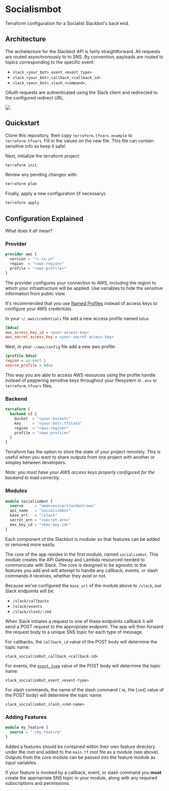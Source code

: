# Socialismbot

Terraform configuration for a Socialist Slackbot's back end.

## Architecture

The archetecture for the Slackbot API is fairly straightforward. All requests are routed asynchronously to to SNS. By convention, payloads are routed to topics corresponding to the specific event:

- `slack_<your_bot>_event_<event_type>`
- `slack_<your_bot>_callback_<callback_id>`
- `slack_<your_bot>_slash_<command>`.

OAuth requests are authenticated using the Slack client and redirected to the configured redirect URL.

<img src="https://github.com/amancevice/terraform-aws-slackbot/blob/master/docs/images/arch.png?raw=true"></img>

## Quickstart

Clone this repository, then copy `terraform.tfvars.example` to `terraform.tfvars`. Fill in the values on the new file. This file can contain sensitive info so keep it safe!

Next, initialize the terraform project:

```bash
terraform init
```

Review any pending changes with:

```bash
terraform plan
```

Finally, apply a new configuration (if necessary):

```bash
terraform apply
```

## Configuration Explained

What does it all mean?

### Provider

```terraform
provider aws {
  version = "~> <x.y>"
  region  = "<aws-region>"
  profile = "<aws-profile>"
}
```

The provider configures your connection to AWS, including the region to which your infrastructure will be applied. Use variables to hide the sensitive information from public view.

It's recommended that you use [Named Profiles](https://docs.aws.amazon.com/cli/latest/userguide/cli-configure-profiles.html) instead of access keys to configure your AWS credentials.

In your `~/.aws/credentials` file add a new access profile named `bdsa`:

```ini
[bdsa]
aws_access_key_id = <your-access-key>
aws_secret_access_key = <your-secret-access-key>
```

Next, in your `~/aws/config` file add a new aws profile:

```ini
[profile bdsa]
region = us-east-1
source_profile = bdsa
```

This way you are able to access AWS resources using the profile handle instead of peppering sensitive keys throughout your filesystem in `.env` or `terraform.tfvars` files.

### Backend

```terraform
terraform {
  backend s3 {
    bucket  = "<your-bucket>"
    key     = "<your-bot>.tfstate"
    region  = "<aws-region>"
    profile = "<aws-profile>"
  }
}
```

Terraform has the option to store the state of your project remotely. This is useful when you want to share outputs from one project with another or simpley between developers.

_Note: you must have your AWS access keys properly configured for the backend to load correctly._

### Modules

```terraform
module socialismbot {
  source     = "amancevice/slackbot/aws"
  api_name   = "socialismbot"
  base_url   = "/slack"
  secret_arn = "<secret-arn>"
  kms_key_id = "<kms-key-id>"
}
```

Each component of the Slackbot is modular so that features can be added or removed more easily.

The core of the app resides in the first module, named `socialismbot`. This module creates the API Gateway and Lambda resourced needed to communicate with Slack. The core is designed to be agnostic to the features you add and will attempt to handle any callback, events, or slash commands it receives, whether they exist or not.

Because we've configured the `base_url` of the module above to `/slack`, our Slack endpoints will be:

- `/slack/callbacks`
- `/slack/events`
- `/slack/slash/:cmd`

When Slack initiates a request to one of these endpoints callback it will send a POST request to the appropriate endpoint. The app will then forward the request body to a unique SNS topic for each type of message.

For callbacks, the `callback_id` value of the POST body will determine the topic name:

```
slack_socialismbot_callback_<callback-id>
```

For events, the [`event_type`](https://api.slack.com/events) value of the POST body will determine the topic name:

```
slack_socialismbot_event_<event-type>
```

For slash commands, the name of the slash command ( ie, the [`cmd`] value of the POST body) will determine the topic name:

```
slack_socialismbot_slash_<cmd-name>
```

### Adding Features

```terraform
module my_feature {
  source = "./my-feature"
}
```

Added a features should be contained within their own feature directory under the root and added to the `main.tf` root file as a module (see above). Outputs from the core module can be passed into the feature module as input variables.

If your feature is invoked by a callback, event, or slash command you **must** create the appropriate SNS topic in your module, along with any required subscriptions and permissions.

